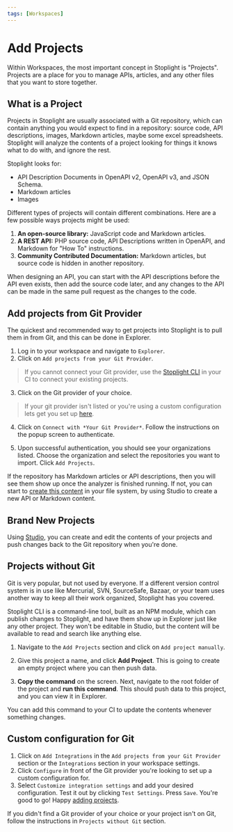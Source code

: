 ```yaml
---
tags: [Workspaces]
---
```


# Add Projects

Within Workspaces, the most important concept in Stoplight is "Projects". Projects are a place for you to manage APIs, articles, and any other files that you want to store together.

## What is a Project

Projects in Stoplight are usually associated with a Git repository, which can contain anything you would expect to find in a repository: source code, API descriptions, images, Markdown articles, maybe some excel spreadsheets. Stoplight will analyze the contents of a project looking for things it knows what to do with, and ignore the rest.

Stoplight looks for: 

- API Description Documents in OpenAPI v2, OpenAPI v3, and JSON Schema.
- Markdown articles
- Images

Different types of projects will contain different combinations. Here are a few possible ways projects might be used:

1. **An open-source library:** JavaScript code and Markdown articles.
2. **A REST API:** PHP source code, API Descriptions written in OpenAPI, and Markdown for "How To" instructions.
3. **Community Contributed Documentation:** Markdown articles, but source code is hidden in another repository.

When designing an API, you can start with the API descriptions before the API even exists, then add the source code later, and any changes to the API can be made in the same pull request as the changes to the code. 

## Add projects from Git Provider

The quickest and recommended way to get projects into Stoplight is to pull them in from Git, and this can be done in Explorer. 

1. Log in to your workspace and navigate to `Explorer`.
2. Click on `Add projects from your Git Provider`.
>If you cannot connect your Git provider, use the [Stoplight CLI](#projects-without-git) in your CI to connect your existing projects.

<!-- TODO Image of Explorer add a project from repositories -->

3.  Click on the Git provider of your choice. 
> If your git provider isn't listed or you're using a custom configuration lets get you set up [here](../5.-integrations/#custom-configuration-for-git.md). 

4. Click on `Connect with *Your Git Provider*`. Follow the instructions on the popup screen to authenticate.

5. Upon successful authentication, you should see your organizations listed. Choose the organization and select the repositories you want to import. Click `Add Projects`.

If the repository has Markdown articles or API descriptions, then you will see them show up once the analyzer is finished running. If not, you can start to [create this content](#brand-new-project) in your file system, by using Studio to create a new API or Markdown content.

## Brand New Projects

Using [Studio](../3.-design/a.overview.md), you can create and edit the contents of your projects and push changes back to the Git repository when you're done.

## Projects without Git

Git is very popular, but not used by everyone. If a different version control system is in use like Mercurial, SVN, SourceSafe, Bazaar, or your team uses another way to keep all their work organized, Stoplight has you covered.

Stoplight CLI is a command-line tool, built as an NPM module, which can publish changes to Stoplight, and have them show up in Explorer just like any other project. They won't be editable in Studio, but the content will be available to read and search like anything else. 

1. Navigate to the `Add Projects` section and click on `Add project manually`.
2. Give this project a name, and click **Add Project**. This is going to create an empty project where you can then push data. 

3. **Copy the command** on the screen. Next, navigate to the root folder of the project and **run this command**. This should push data to this project, and you can view it in Explorer. 

You can add this command to your CI to update the contents whenever something changes.

## Custom configuration for Git

1. Click on `Add Integrations` in the `Add projects from your Git Provider` section or the `Integrations` section in your workspace settings. 
2. Click `Configure` in front of the Git provider you're looking to set up a custom configuration for. 
3. Select `Customize integration settings` and add your desired configuration. Test it out by clicking `Test Settings`. Press `Save`. You're good to go! Happy [adding projects](#add-projects-from-Git-Provider).

If you didn't find a Git provider of your choice or your project isn't on Git, follow the instructions in `Projects without Git` section. 